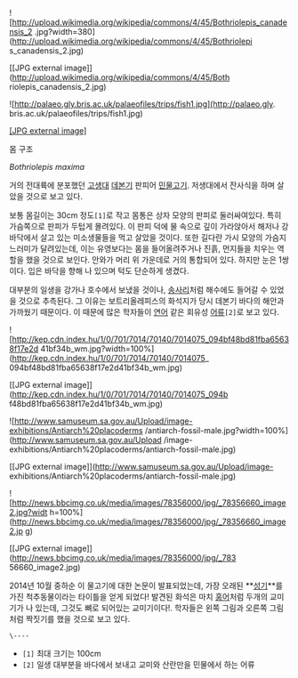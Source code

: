 ![http://upload.wikimedia.org/wikipedia/commons/4/45/Bothriolepis_canadensis_2
.jpg?width=380](http://upload.wikimedia.org/wikipedia/commons/4/45/Bothriolepi
s_canadensis_2.jpg)

[[JPG external image]](http://upload.wikimedia.org/wikipedia/commons/4/45/Both
riolepis_canadensis_2.jpg)

![http://palaeo.gly.bris.ac.uk/palaeofiles/trips/fish1.jpg](http://palaeo.gly.
bris.ac.uk/palaeofiles/trips/fish1.jpg)

[[JPG external
image]](http://palaeo.gly.bris.ac.uk/palaeofiles/trips/fish1.jpg)

몸 구조

_Bothriolepis maxima_

거의 전대륙에 분포했던 [고생대](%EA%B3%A0%EC%83%9D%EB%8C%80.md)
[데본기](%EB%8D%B0%EB%B3%B8%EA%B8%B0.md) 판피어
[민물고기](%EB%AF%BC%EB%AC%BC%EA%B3%A0%EA%B8%B0.md). 저생대에서 잔사식을 하며 살았을 것으로 보고
있다.

보통 몸길이는 30cm 정도`[1]`로 작고 몸통은 상자 모양의 판피로 둘러싸여있다. 특히 가슴쪽으로 판피가 두텁게 몰려있다. 이 판피 덕에
물 속으로 깊이 가라앉아서 해저나 강바닥에서 살고 있는 미소생물들을 먹고 살았을 것이다. 또한 길다란 가시 모양의 가슴지느러미가 달려있는데,
이는 유영보다는 몸을 들어올려주거나 진흙, 먼지들을 치우는 역할을 했을 것으로 보인다. 안와가 머리 위 가운데로 거의 통합되어 있다. 하지만
눈은 1쌍이다. 입은 바닥을 향해 나 있으며 턱도 단순하게 생겼다.

대부분의 일생을 강가나 호수에서 보냈을 것이나, [송사리](%EC%86%A1%EC%82%AC%EB%A6%AC.md)처럼 해수에도 들어갈
수 있었을 것으로 추측된다. 그 이유는 보트리올레피스의 화석지가 당시 데본기 바다의 해안과 가까웠기 때문이다. 이 때문에 많은 학자들이
[연어](%EC%97%B0%EC%96%B4.md) 같은 회유성 [어류](%EC%96%B4%EB%A5%98.md)`[2]`로 보고
있다.

![http://kep.cdn.index.hu/1/0/701/7014/70140/7014075_094bf48bd81fba65638f17e2d
41bf34b_wm.jpg?width=100%](http://kep.cdn.index.hu/1/0/701/7014/70140/7014075_
094bf48bd81fba65638f17e2d41bf34b_wm.jpg)

[[JPG external image]](http://kep.cdn.index.hu/1/0/701/7014/70140/7014075_094b
f48bd81fba65638f17e2d41bf34b_wm.jpg)

![http://www.samuseum.sa.gov.au/Upload/image-exhibitions/Antiarch%20placoderms
/antiarch-fossil-male.jpg?width=100%](http://www.samuseum.sa.gov.au/Upload
/image-exhibitions/Antiarch%20placoderms/antiarch-fossil-male.jpg)

[[JPG external image]](http://www.samuseum.sa.gov.au/Upload/image-
exhibitions/Antiarch%20placoderms/antiarch-fossil-male.jpg)

![http://news.bbcimg.co.uk/media/images/78356000/jpg/_78356660_image2.jpg?widt
h=100%](http://news.bbcimg.co.uk/media/images/78356000/jpg/_78356660_image2.jp
g)

[[JPG external image]](http://news.bbcimg.co.uk/media/images/78356000/jpg/_783
56660_image2.jpg)

  
2014년 10월 중하순 이 물고기에 대한 논문이 발표되었는데, 가장 오래된 **[성기](%EC%84%B1%EA%B8%B0.md)**를
가진 척추동물이라는 타이틀을 얻게 되었다! 발견된 화석은 마치 [홍어](%ED%99%8D%EC%96%B4.md)처럼 두개의 교미기가 나
있는데, 그것도 뼈로 되어있는 교미기이다!. 학자들은 왼쪽 그림과 오른쪽 그림처럼 짝짓기를 했을 것으로 보고 있다.

`\----`

  * `[1]` 최대 크기는 100cm
  * `[2]` 일생 대부분을 바다에서 보내고 교미와 산란만을 민물에서 하는 어류

